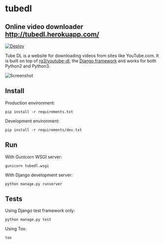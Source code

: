tubedl
======


Online video downloader <http://tubedl.herokuapp.com/>
--------------

[![Deploy](https://www.herokucdn.com/deploy/button.svg)](https://heroku.com/deploy)

Tube DL is a website for downloading videos from sites like YouTube.com.
It is built on top of [rg3/youtube-dl](https://github.com/rg3/youtube-dl), the [Django framework](https://github.com/django/django) and works for both Python2 and Python3.

![Screenshot](https://raw.github.com/AndreMiras/tubedl/master/docs/tubedl.png)

Install
--------------
Production environment:
```
pip install -r requirements.txt
```
Development environment:
```
pip install -r requirements/dev.txt
```

Run
--------------
With Gunicorn WSGI server:
```
gunicorn tubedl.wsgi
```
With Django development server:
```
python manage.py runserver
```

Tests
--------------
Using Django test framework only:
```
python manage.py test
```
Using Tox:
```
tox
```
